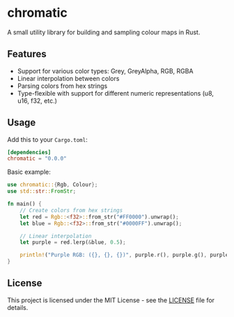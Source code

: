 # chromatic

A small utility library for building and sampling colour maps in Rust.

## Features

- Support for various color types: Grey, GreyAlpha, RGB, RGBA
- Linear interpolation between colors
- Parsing colors from hex strings
- Type-flexible with support for different numeric representations (u8, u16, f32, etc.)

## Usage

Add this to your `Cargo.toml`:

```toml
[dependencies]
chromatic = "0.0.0"
```

Basic example:

```rust
use chromatic::{Rgb, Colour};
use std::str::FromStr;

fn main() {
    // Create colors from hex strings
    let red = Rgb::<f32>::from_str("#FF0000").unwrap();
    let blue = Rgb::<f32>::from_str("#0000FF").unwrap();

    // Linear interpolation
    let purple = red.lerp(&blue, 0.5);

    println!("Purple RGB: ({}, {}, {})", purple.r(), purple.g(), purple.b());
}
```

## License

This project is licensed under the MIT License - see the [LICENSE](LICENSE) file for details.
